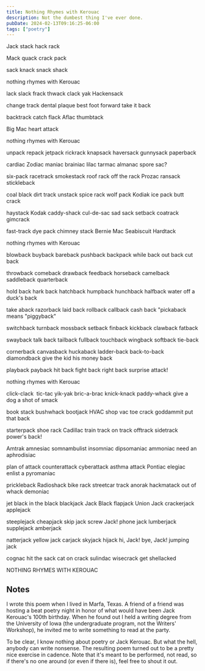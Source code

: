 ```yaml
---
title: Nothing Rhymes with Kerouac
description: Not the dumbest thing I've ever done.
pubDate: 2024-02-13T09:16:25-06:00
tags: ["poetry"]
---
```


Jack
stack
hack
rack

Mack
quack
crack
pack

sack
knack
snack
shack

nothing rhymes with Kerouac

lack slack
frack thwack
clack yak
Hackensack

change track
dental plaque
best foot forward
take it back

backtrack
catch flack
Aflac
thumbtack

Big Mac
heart attack

nothing rhymes with Kerouac

unpack repack
jetpack rickrack
knapsack haversack
gunnysack paperback

cardiac Zodiac
maniac brainiac
lilac tarmac
almanac spore sac?

six-pack racetrack
smokestack roof rack
off the rack Prozac
ransack stickleback

coal black dirt track
unstack spice rack
wolf pack Kodiak
ice pack butt crack

haystack Kodak
caddy-shack cul-de-sac
sad sack setback
coatrack gimcrack

fast-track dye pack
chimney stack Bernie Mac
Seabiscuit Hardtack

nothing rhymes with Kerouac

blowback buyback
bareback pushback
backpack while back
out back cut back

throwback comeback
drawback feedback
horseback camelback
saddleback quarterback

hold back hark back
hatchback humpback
hunchback halfback
water off a duck's back

take aback razorback
laid back rollback
callback cash back
"pickaback means "piggyback"

switchback turnback
mossback setback
finback kickback
clawback fatback

swayback talk back
tailback fullback
touchback wingback
softback tie-back

cornerback canvasback
huckaback ladder-back
back-to-back diamondback
give the kid his money back
  
playback payback
hit back fight back
right back surprise attack!

nothing rhymes with Kerouac

click-clack  tic-tac
yik-yak bric-a-brac
knick-knack paddy-whack
give a dog a shot of smack

book stack bushwhack
bootjack HVAC
shop vac toe crack
goddammit put that back

starterpack shoe rack
Cadillac train track
on track offtrack
sidetrack power's back!

Amtrak amnesiac
somnambulist insomniac
dipsomaniac ammoniac
need an aphrodisiac

plan of attack counterattack
cyberattack asthma attack
Pontiac elegiac
enlist a pyromaniac

prickleback Radioshack
bike rack streetcar track
anorak hackmatack
out of whack demoniac

jet black in the black
blackjack Jack Black
flapjack Union Jack
crackerjack applejack

steeplejack cheapjack
skip jack screw Jack!
phone jack lumberjack
supplejack amberjack

natterjack yellow jack
carjack skyjack
hijack hi, Jack!
bye, Jack! jumping jack

cognac hit the sack
cat on crack sulindac
wisecrack get shellacked

NOTHING RHYMES WITH KEROUAC

## Notes

I wrote this poem when I lived in Marfa, Texas. A friend of a friend was hosting a beat poetry night in honor of what would have been Jack Kerouac's 100th birthday. When he found out I held a writing degree from the University of Iowa (the undergraduate program, not the Writers' Workshop), he invited me to write something to read at the party.

To be clear, I know nothing about poetry or Jack Kerouac. But what the hell, anybody can write nonsense. The resulting poem turned out to be a pretty nice exercise in cadence. Note that it's meant to be performed, not read, so if there's no one around (or even if there is), feel free to shout it out.
